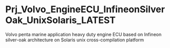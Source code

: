 # Prj_Volvo_EngineECU_InfineonSilverOak_UnixSolaris_LATEST
Volvo penta marine application heavy duty engine ECU based on Infineon silver-oak architecture on Solaris unix cross-compilation platform
